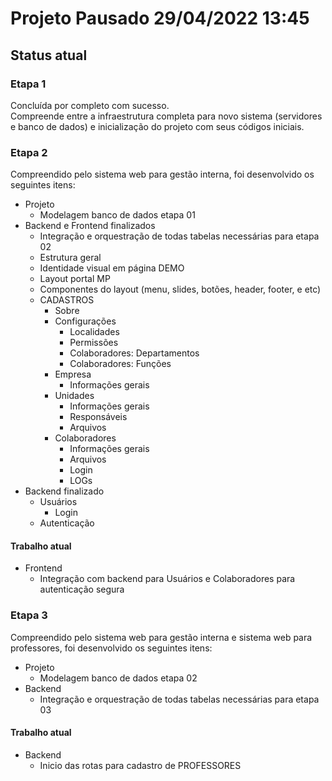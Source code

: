 # Projeto Pausado 29/04/2022 13:45

## Status atual

### Etapa 1
Concluída por completo com sucesso.  
Compreende entre a infraestrutura completa para novo sistema (servidores e banco de dados) e inicialização do projeto com seus códigos iniciais.  

### Etapa 2
Compreendido pelo sistema web para gestão interna, foi desenvolvido os seguintes itens:  
- Projeto
  - Modelagem banco de dados etapa 01
- Backend e Frontend finalizados
  - Integração e orquestração de todas tabelas necessárias para etapa 02
  - Estrutura geral
  - Identidade visual em página DEMO
  - Layout portal MP
  - Componentes do layout (menu, slides, botões, header, footer, e etc)
  - CADASTROS
    - Sobre
    - Configurações
      - Localidades
      - Permissões
      - Colaboradores: Departamentos
      - Colaboradores: Funções
    - Empresa
      - Informações gerais
    - Unidades
      - Informações gerais
      - Responsáveis
      - Arquivos
    - Colaboradores
      - Informações gerais
      - Arquivos
      - Login
      - LOGs
- Backend finalizado
  - Usuários
    - Login
  - Autenticação

#### Trabalho atual
- Frontend
  - Integração com backend para Usuários e Colaboradores para autenticação segura
  
### Etapa 3
Compreendido pelo sistema web para gestão interna e sistema web para professores, foi desenvolvido os seguintes itens: 
- Projeto
  - Modelagem banco de dados etapa 02
- Backend
  - Integração e orquestração de todas tabelas necessárias para etapa 03

#### Trabalho atual
- Backend
  - Inicio das rotas para cadastro de PROFESSORES